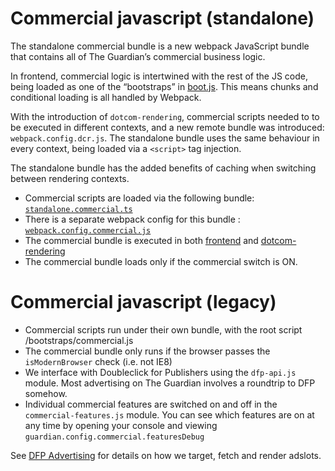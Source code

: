 # Commercial javascript (standalone)
The standalone commercial bundle is a new webpack JavaScript bundle
that contains all of The Guardian’s commercial business logic.

In frontend, commercial logic is intertwined with the rest of the JS code,
being loaded as one of the “bootstraps” in [boot.js][frontend]. This means
chunks and conditional loading is all handled by Webpack.

With the introduction of `dotcom-rendering`, commercial scripts needed to to be
executed in different contexts, and a new remote bundle was introduced:
`webpack.config.dcr.js`. The standalone bundle uses the same behaviour in every
context, being loaded via a `<script>` tag injection.

The standalone bundle has the added benefits of caching when switching between
rendering contexts.

- Commercial scripts are loaded via the following bundle: [`standalone.commercial.ts`][]
- There is a separate webpack config for this bundle : [`webpack.config.commercial.js`][]
- The commercial bundle is executed in both [frontend] and [dotcom-rendering][]
- The commercial bundle loads only if the commercial switch is ON.

[`standalone.commercial.ts`]: /static/src/javascripts/bootstraps/standalone.commercial.ts
[frontend]: https://github.com/guardian/frontend/blob/ad8f6734/static/src/javascripts/boot.js#L94
[dotcom-rendering]: https://github.com/guardian/dotcom-rendering/blob/c114bc93/dotcom-rendering/src/web/server/document.tsx#L255
[`webpack.config.commercial.js`]: /webpack.config.commercial.js

# Commercial javascript (legacy)
* Commercial scripts run under their own bundle, with the root script /bootstraps/commercial.js
* The commercial bundle only runs if the browser passes the `isModernBrowser` check (i.e. not IE8)
* We interface with Doubleclick for Publishers using the `dfp-api.js` module. Most advertising on The Guardian involves a roundtrip to DFP somehow.
* Individual commercial features are switched on and off in the `commercial-features.js` module. You can see which features are on at any time by opening your console and viewing `guardian.config.commercial.featuresDebug`

See [DFP Advertising](https://github.com/guardian/frontend/wiki/DFP-Advertising) for details on how we target, fetch and render adslots.
